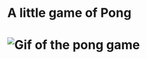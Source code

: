 # A little game of Pong
#
# ![Gif of the pong game](https://www.veed.io/embed/780f12a1-71e5-40fa-999d-1c830b939ef9 "Preview")
